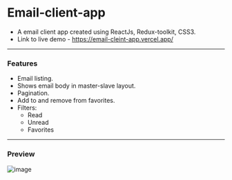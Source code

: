 # Email-client-app

- A email client app created using ReactJs, Redux-toolkit, CSS3.
- Link to live demo - https://email-cleint-app.vercel.app/

---

### Features

- Email listing.
- Shows email body in master-slave layout.
- Pagination.
- Add to and remove from favorites.
- Filters:
  - Read
  - Unread
  - Favorites

---

### Preview

![image](https://user-images.githubusercontent.com/64693025/214622438-a110ba8b-28b0-4fe0-9b91-621c9cf6f829.png)
